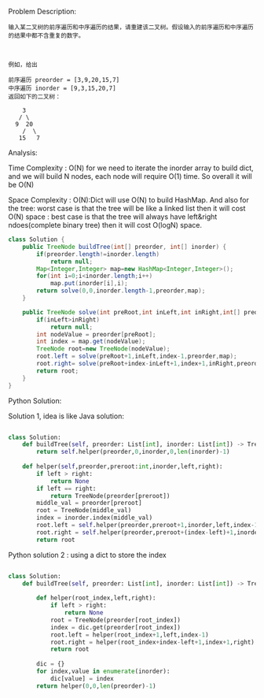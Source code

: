 Problem Description:

```
输入某二叉树的前序遍历和中序遍历的结果，请重建该二叉树。假设输入的前序遍历和中序遍历的结果中都不含重复的数字。

 

例如，给出

前序遍历 preorder = [3,9,20,15,7]
中序遍历 inorder = [9,3,15,20,7]
返回如下的二叉树：

    3
   / \
  9  20
    /  \
   15   7

```

Analysis:

Time Complexity : O(N) for we need to iterate the inorder array to build dict, and we will build
N nodes, each node will require O(1) time. So overall it will be O(N)

Space Complexity : O(N):Dict will use O(N) to build HashMap. And also for the tree: worst case is 
that the tree will be like a linked list then it will cost O(N) space : best case is that the tree
will always have left&right ndoes(complete binary tree) then it will cost O(logN) space.

```Java
class Solution {
    public TreeNode buildTree(int[] preorder, int[] inorder) {
        if(preorder.length!=inorder.length)
            return null;
        Map<Integer,Integer> map=new HashMap<Integer,Integer>();
        for(int i=0;i<inorder.length;i++)
            map.put(inorder[i],i);
        return solve(0,0,inorder.length-1,preorder,map);
    }

    public TreeNode solve(int preRoot,int inLeft,int inRight,int[] preorder,Map<Integer,Integer> map) {
        if(inLeft>inRight)
            return null;
        int nodeValue = preorder[preRoot];
        int index = map.get(nodeValue);
        TreeNode root=new TreeNode(nodeValue);
        root.left = solve(preRoot+1,inLeft,index-1,preorder,map);
        root.right= solve(preRoot+index-inLeft+1,index+1,inRight,preorder,map);
        return root;
    }
}

```

Python Solution:

Solution 1, idea is like Java solution:

```Python

class Solution:
    def buildTree(self, preorder: List[int], inorder: List[int]) -> TreeNode:
        return self.helper(preorder,0,inorder,0,len(inorder)-1)
    
    def helper(self,preorder,preroot:int,inorder,left,right):
        if left > right:
            return None
        if left == right:
            return TreeNode(preorder[preroot])
        middle_val = preorder[preroot]
        root = TreeNode(middle_val)
        index = inorder.index(middle_val)
        root.left = self.helper(preorder,preroot+1,inorder,left,index-1)
        root.right = self.helper(preorder,preroot+(index-left)+1,inorder,index+1,right)
        return root

```

Python solution 2 : using a dict to store the index

```Python

class Solution:
    def buildTree(self, preorder: List[int], inorder: List[int]) -> TreeNode:
        
        def helper(root_index,left,right):
            if left > right:
                return None
            root = TreeNode(preorder[root_index])
            index = dic.get(preorder[root_index])
            root.left = helper(root_index+1,left,index-1)
            root.right = helper(root_index+index-left+1,index+1,right)
            return root 
        
        dic = {}
        for index,value in enumerate(inorder):
            dic[value] = index
        return helper(0,0,len(preorder)-1)

```
